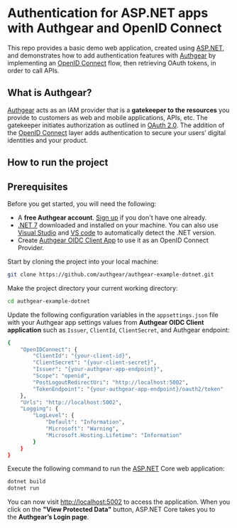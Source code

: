 # Authentication for ASP.NET apps with Authgear and OpenID Connect

This repo provides a basic demo web application, created using [ASP.NET](http://ASP.NET), and demonstrates how to add authentication features with [Authgear](https://www.authgear.com/) by implementing an [OpenID Connect](https://docs.authgear.com/concepts/identity-fundamentals#open-id-connect) flow, then retrieving OAuth tokens, in order to call APIs.

## What is Authgear?

[Authgear](https://www.authgear.com/) acts as an IAM provider that is a **gatekeeper to the resources** you provide to customers as web and mobile applications, APIs, etc. The gatekeeper initiates authorization as outlined in [OAuth 2.0](https://www.notion.so/concepts/identity-fundamentals#oauth-2.0). The addition of the [OpenID Connect](https://www.notion.so/concepts/identity-fundamentals#open-id-connect) layer adds authentication to secure your users’ digital identities and your product.

## How to run the project

## Prerequisites

Before you get started, you will need the following:

- A **free Authgear account**. [Sign up](https://oursky.typeform.com/to/S5lvI8rN) if you don't have one already.
- [.NET 7](https://dotnet.microsoft.com/en-us/download) downloaded and installed on your machine. You can also use [Visual Studio](https://visualstudio.microsoft.com/) and [VS code](https://code.visualstudio.com/) to automatically detect the .NET version.
- Create [Authgear OIDC Client App](https://docs.authgear.com/how-to-guide/authenticate/oidc-provider#setting-up-authgear-in-the-portal) to use it as an OpenID Connect Provider.

Start by cloning the project into your local machine:

```bash
git clone https://github.com/authgear/authgear-example-dotnet.git
```

Make the project directory your current working directory:

```bash
cd authgear-example-dotnet
```

Update the following configuration variables in the `appsettings.json` file with your Authgear app settings values from **Authgear OIDC Client application** such as `Issuer`, `ClientId`, `ClientSecret`, and Authgear endpoint:

```bash
{
    "OpenIDConnect": {
        "ClientId": "{your-client-id}",
        "ClientSecret": "{your-client-secret}",
        "Issuer": "{your-authgear-app-endpoint}",
        "Scope": "openid",
        "PostLogoutRedirectUri": "http://localhost:5002",
        "TokenEndpoint": "{your-authgear-app-endpoint}/oauth2/token"
    },
    "Urls": "http://localhost:5002",
    "Logging": {
        "LogLevel": {
            "Default": "Information",
            "Microsoft": "Warning",
            "Microsoft.Hosting.Lifetime": "Information"
        }
    }
}
```

Execute the following command to run the [ASP.NET](http://asp.net/) Core web application:

```bash
dotnet build
dotnet run
```

You can now visit [](http://localhost:5002)[http://localhost:5002](http://localhost:5002/) to access the application. When you click on the **"View Protected Data"** button, ASP.NET Core takes you to the **Authgear’s Login page**.
